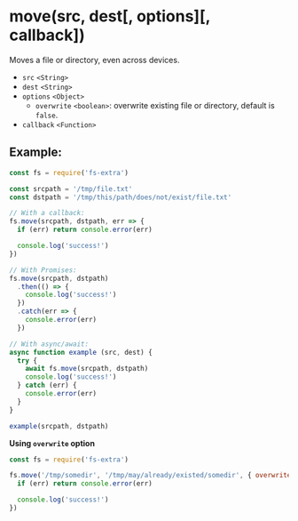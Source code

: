 # move(src, dest[, options][, callback])

Moves a file or directory, even across devices.

- `src` `<String>`
- `dest` `<String>`
- `options` `<Object>`
  - `overwrite` `<boolean>`: overwrite existing file or directory, default is `false`.
- `callback` `<Function>`

## Example:

```js
const fs = require('fs-extra')

const srcpath = '/tmp/file.txt'
const dstpath = '/tmp/this/path/does/not/exist/file.txt'

// With a callback:
fs.move(srcpath, dstpath, err => {
  if (err) return console.error(err)

  console.log('success!')
})

// With Promises:
fs.move(srcpath, dstpath)
  .then(() => {
    console.log('success!')
  })
  .catch(err => {
    console.error(err)
  })

// With async/await:
async function example (src, dest) {
  try {
    await fs.move(srcpath, dstpath)
    console.log('success!')
  } catch (err) {
    console.error(err)
  }
}

example(srcpath, dstpath)
```

**Using `overwrite` option**

```js
const fs = require('fs-extra')

fs.move('/tmp/somedir', '/tmp/may/already/existed/somedir', { overwrite: true }, err => {
  if (err) return console.error(err)

  console.log('success!')
})
```
